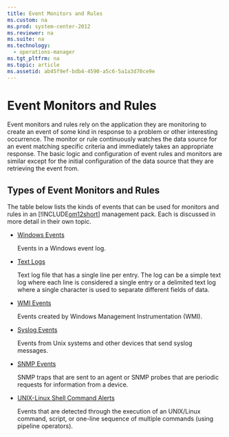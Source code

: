 ```yaml
---
title: Event Monitors and Rules
ms.custom: na
ms.prod: system-center-2012
ms.reviewer: na
ms.suite: na
ms.technology: 
  - operations-manager
ms.tgt_pltfrm: na
ms.topic: article
ms.assetid: ab45f9ef-bdb4-4590-a5c6-5a1a3d70ce9e
---
```

# Event Monitors and Rules
Event monitors and rules rely on the application they are monitoring to create an event of some kind in response to a problem or other interesting occurrence. The monitor or rule continuously watches the data source for an event matching specific criteria and immediately takes an appropriate response. The basic logic and configuration of event rules and monitors are similar except for the initial configuration of the data source that they are retrieving the event from.

## Types of Event Monitors and Rules
The table below lists the kinds of events that can be used for monitors and rules in an [!INCLUDE[om12short](./Token/om12short_md.md)] management pack. Each is discussed in more detail in their own topic.

-   [Windows Events](./Windows-Events.md)

    Events in a Windows event log.

-   [Text Logs](./Text-Logs.md)

    Text log file that has a single line per entry. The log can be a simple text log where each line is considered a single entry or a delimited text log where a single character is used to separate different fields of data.

-   [WMI Events](./WMI-Events.md)

    Events created by Windows Management Instrumentation \(WMI\).

-   [Syslog Events](./Syslog-Events.md)

    Events from Unix systems and other devices that send syslog messages.

-   [SNMP Events](./SNMP-Events.md)

    SNMP traps that are sent to an agent or SNMP probes that are periodic requests for information from a device.

-   [UNIX-Linux Shell Command Alerts](./UNIX-Linux-Shell-Command-Alerts.md)

    Events that are detected through the execution of an UNIX\/Linux command, script, or one\-line sequence of multiple commands \(using pipeline operators\).


